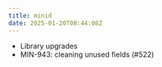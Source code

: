 ```yaml
---
title: minid
date: 2025-01-20T08:44:08Z
---
```

- Library upgrades
- MIN-943: cleaning unused fields (#522)

